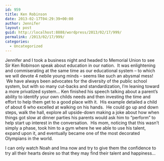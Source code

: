 ```yaml
---
id: 959
title: Ken Robinson
date: 2013-02-17T04:29:39+00:00
author: Jennifer
layout: post
guid: http://localhost:8888/wordpress/2013/02/17/999/
permalink: /2013/02/17/999/
categories:
  - Uncategorized
---
```

Jennifer and I took a business night and headed to Memorial Union to see Sir Ken Robinson speak about education in our nation. &nbsp;It was enlightening and commiserating at the same time as our educational system &#8211; to which we will devote 4 nebile young minds &#8211; seems like such an abysmal mess! &nbsp;We have always been advocates for the diversity of the public school system, but with so many cut-backs and standardization, I&#8217;m leaning toward a more privatized system&#8230; Ken finished his speech talking about a parent&#8217;s ability to identify your own childs needs and then investing the time and effort to help them get to a good place with it. &nbsp;His example detailed a child of about 6 who excelled at walking on his hands. &nbsp;He could go up and down steps, walk the hall, explore all upside-down making a joke about how when things got slow at dinner parties his parents would ask him to &#8220;perform&#8221; to help start up interest in the conversation. &nbsp;His mom, noticing that this wasn&#8217;t simply a phase, took him to a gym where he we able to use his talent, expand upon it, and eventually became one of the most decorated Olympians in the world.
  
I can only watch Noah and Ima now and try to give them the confidence to try all their hearts desire so that they may find their talent and happiness&#8230;